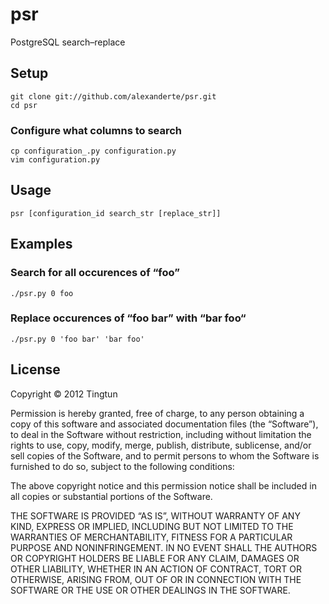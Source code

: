 # psr

PostgreSQL search–replace

## Setup

    git clone git://github.com/alexanderte/psr.git
    cd psr

### Configure what columns to search

    cp configuration_.py configuration.py
    vim configuration.py

## Usage

    psr [configuration_id search_str [replace_str]]

## Examples

### Search for all occurences of “foo”

    ./psr.py 0 foo

### Replace occurences of “foo bar” with “bar foo“

    ./psr.py 0 'foo bar' 'bar foo'

## License

Copyright © 2012 Tingtun

Permission is hereby granted, free of charge, to any person obtaining a copy of this software and associated documentation files (the “Software”), to deal in the Software without restriction, including without limitation the rights to use, copy, modify, merge, publish, distribute, sublicense, and/or sell copies of the Software, and to permit persons to whom the Software is furnished to do so, subject to the following conditions:

The above copyright notice and this permission notice shall be included in all copies or substantial portions of the Software.

THE SOFTWARE IS PROVIDED “AS IS”, WITHOUT WARRANTY OF ANY KIND, EXPRESS OR IMPLIED, INCLUDING BUT NOT LIMITED TO THE WARRANTIES OF MERCHANTABILITY, FITNESS FOR A PARTICULAR PURPOSE AND NONINFRINGEMENT. IN NO EVENT SHALL THE AUTHORS OR COPYRIGHT HOLDERS BE LIABLE FOR ANY CLAIM, DAMAGES OR OTHER LIABILITY, WHETHER IN AN ACTION OF CONTRACT, TORT OR OTHERWISE, ARISING FROM, OUT OF OR IN CONNECTION WITH THE SOFTWARE OR THE USE OR OTHER DEALINGS IN THE SOFTWARE.
